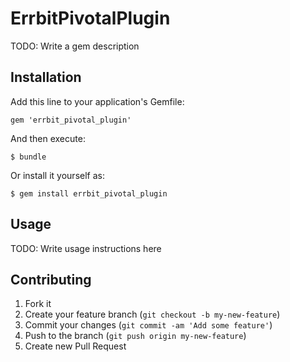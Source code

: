 # ErrbitPivotalPlugin

TODO: Write a gem description

## Installation

Add this line to your application's Gemfile:

    gem 'errbit_pivotal_plugin'

And then execute:

    $ bundle

Or install it yourself as:

    $ gem install errbit_pivotal_plugin

## Usage

TODO: Write usage instructions here

## Contributing

1. Fork it
2. Create your feature branch (`git checkout -b my-new-feature`)
3. Commit your changes (`git commit -am 'Add some feature'`)
4. Push to the branch (`git push origin my-new-feature`)
5. Create new Pull Request
